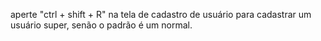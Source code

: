 aperte "ctrl + shift + R" na tela de cadastro de usuário para cadastrar um usuário super, senão o padrão é um normal.
